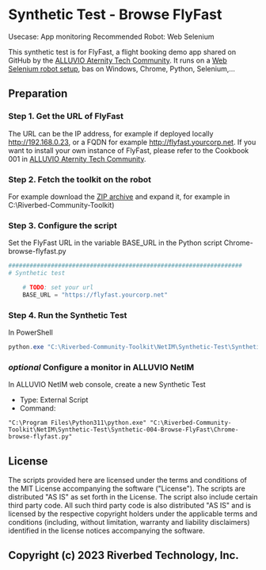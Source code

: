 # Synthetic Test - Browse FlyFast

Usecase: App monitoring
Recommended Robot: Web Selenium

This synthetic test is for FlyFast, a flight booking demo app shared on GitHub by the [ALLUVIO Aternity Tech Community](https://github.com/Aternity/Tech-Community).
It runs on a [Web Selenium robot setup](../Robot-001-WebSelenium), bas on Windows, Chrome, Python, Selenium,...

## Preparation

### Step 1. Get the URL of FlyFast

The URL can be the IP address, for example if deployed locally http://192.168.0.23, or a FQDN for example http://flyfast.yourcorp.net. 
If you want to install your own instance of FlyFast, please refer to the Cookbook 001 in [ALLUVIO Aternity Tech Community](https://github.com/Aternity/Tech-Community).

### Step 2. Fetch the toolkit on the robot 

For example download the [ZIP archive](https://github.com/riverbed/Riverbed-Community-Toolkit/archive/refs/heads/master.zip) and expand it, for example in C:\Riverbed-Community-Toolkit)

### Step 3. Configure the script

Set the FlyFast URL in the variable BASE_URL in the Python script Chrome-browse-flyfast.py 

```python
##################################################################
# Synthetic test

    # TODO: set your url
    BASE_URL = "https://flyfast.yourcorp.net"
```

### Step 4. Run the Synthetic Test

In PowerShell

```PowerShell
python.exe "C:\Riverbed-Community-Toolkit\NetIM\Synthetic-Test\Synthetic-004-Browse-FlyFast\Chrome-browse-flyfast.py"
```

### *optional* Configure a monitor in ALLUVIO NetIM

In ALLUVIO NetIM web console, create a new Synthetic Test

- Type: External Script
- Command: 

```shell
"C:\Program Files\Python311\python.exe" "C:\Riverbed-Community-Toolkit\NetIM\Synthetic-Test\Synthetic-004-Browse-FlyFast\Chrome-browse-flyfast.py"
```

## License

The scripts provided here are licensed under the terms and conditions of the MIT License accompanying the software ("License"). The scripts are distributed "AS IS" as set forth in the License. The script also include certain third party code. All such third party code is also distributed "AS IS" and is licensed by the respective copyright holders under the applicable terms and conditions (including, without limitation, warranty and liability disclaimers) identified in the license notices accompanying the software.

## Copyright (c) 2023 Riverbed Technology, Inc.
